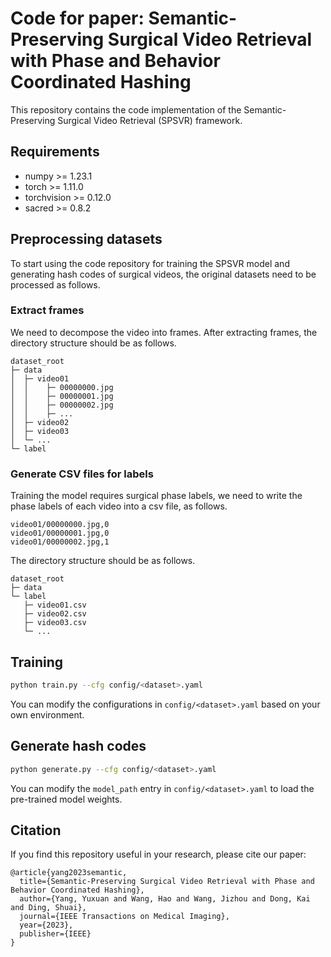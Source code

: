 # Code for paper: Semantic-Preserving Surgical Video Retrieval with Phase and Behavior Coordinated Hashing

This repository contains the code implementation of the Semantic-Preserving Surgical Video Retrieval (SPSVR) framework.

## Requirements

- numpy >= 1.23.1
- torch >= 1.11.0
- torchvision >= 0.12.0
- sacred >= 0.8.2

## Preprocessing datasets

To start using the code repository for training the SPSVR model and generating hash codes of surgical videos, the original datasets need to be processed as follows.

### Extract frames

We need to decompose the video into frames. After extracting frames, the directory structure should be as follows.

```text
dataset_root
├─ data
│  ├─ video01
│  │    ├─ 00000000.jpg
│  │    ├─ 00000001.jpg
│  │    ├─ 00000002.jpg
│  │    ├─ ...
│  ├─ video02
│  ├─ video03
│  └─ ...
└─ label
```

### Generate CSV files for labels

Training the model requires surgical phase labels, we need to write the phase labels of each video into a csv file, as follows.

```text
video01/00000000.jpg,0
video01/00000001.jpg,0
video01/00000002.jpg,1
```

The directory structure should be as follows.

```text
dataset_root
├─ data
└─ label
   ├─ video01.csv
   ├─ video02.csv
   ├─ video03.csv
   └─ ...
```

## Training

```bash
python train.py --cfg config/<dataset>.yaml
```

You can modify the configurations in `config/<dataset>.yaml` based on your own environment.

## Generate hash codes

```bash
python generate.py --cfg config/<dataset>.yaml
```

You can modify the `model_path` entry in `config/<dataset>.yaml` to load the pre-trained model weights.

## Citation

If you find this repository useful in your research, please cite our paper:

```text
@article{yang2023semantic,
  title={Semantic-Preserving Surgical Video Retrieval with Phase and Behavior Coordinated Hashing},
  author={Yang, Yuxuan and Wang, Hao and Wang, Jizhou and Dong, Kai and Ding, Shuai},
  journal={IEEE Transactions on Medical Imaging},
  year={2023},
  publisher={IEEE}
}
```
